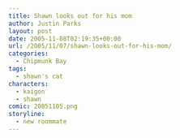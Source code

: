 ```yaml
---
title: Shawn looks out for his mom
author: Justin Parks
layout: post
date: 2005-11-08T02:19:35+00:00
url: /2005/11/07/shawn-looks-out-for-his-mom/
categories:
  - Chipmunk Bay
tags:
  - shawn's cat  
characters:
  - kaigon
  - shawn
comic: 20051105.png
storyline:
  - new roommate
---
```


